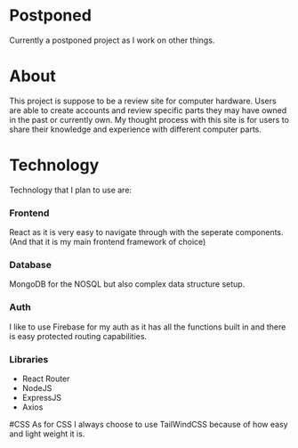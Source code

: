 # Postponed
Currently a postponed project as I work on other things.

# About
This project is suppose to be a review site for computer hardware. Users are able to create accounts and review specific parts they may have owned
in the past or currently own. My thought process with this site is for users to share their knowledge and experience with different computer parts.

# Technology
Technology that I plan to use are:

### Frontend
React as it is very easy to navigate through with the seperate components. (And that it is my main frontend framework of choice)

### Database
MongoDB for the NOSQL but also complex data structure setup.

### Auth
I like to use Firebase for my auth as it has all the functions built in and there is easy protected routing capabilities.

### Libraries
- React Router
- NodeJS
- ExpressJS
- Axios

#CSS
As for CSS I always choose to use TailWindCSS because of how easy and light weight it is.

